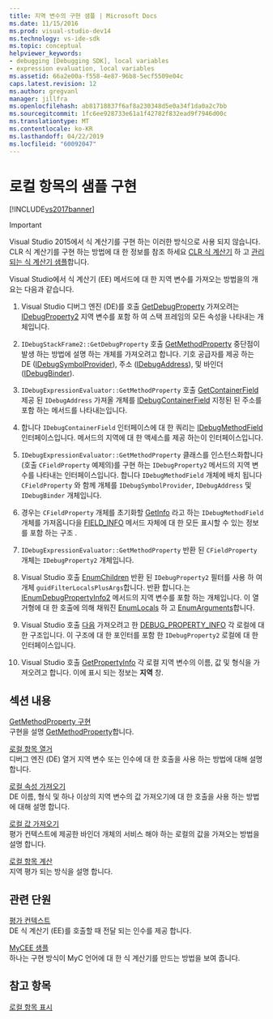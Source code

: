 ```yaml
---
title: 지역 변수의 구현 샘플 | Microsoft Docs
ms.date: 11/15/2016
ms.prod: visual-studio-dev14
ms.technology: vs-ide-sdk
ms.topic: conceptual
helpviewer_keywords:
- debugging [Debugging SDK], local variables
- expression evaluation, local variables
ms.assetid: 66a2e00a-f558-4e87-96b8-5ecf5509e04c
caps.latest.revision: 12
ms.author: gregvanl
manager: jillfra
ms.openlocfilehash: ab81718837f6af8a230348d5e0a34f1da0a2c7bb
ms.sourcegitcommit: 1fc6ee928733e61a1f42782f832ead9f7946d00c
ms.translationtype: MT
ms.contentlocale: ko-KR
ms.lasthandoff: 04/22/2019
ms.locfileid: "60092047"
---
```

# <a name="sample-implementation-of-locals"></a>로컬 항목의 샘플 구현
[!INCLUDE[vs2017banner](../../includes/vs2017banner.md)]

> [!IMPORTANT]
>  Visual Studio 2015에서 식 계산기를 구현 하는 이러한 방식으로 사용 되지 않습니다. CLR 식 계산기를 구현 하는 방법에 대 한 정보를 참조 하세요 [CLR 식 계산기](https://github.com/Microsoft/ConcordExtensibilitySamples/wiki/CLR-Expression-Evaluators) 하 고 [관리 되는 식 계산기 샘플](https://github.com/Microsoft/ConcordExtensibilitySamples/wiki/Managed-Expression-Evaluator-Sample)합니다.  
  
 Visual Studio에서 식 계산기 (EE) 메서드에 대 한 지역 변수를 가져오는 방법을의 개요는 다음과 같습니다.  
  
1. Visual Studio 디버그 엔진 (DE)를 호출 [GetDebugProperty](../../extensibility/debugger/reference/idebugstackframe2-getdebugproperty.md) 가져오려는 [IDebugProperty2](../../extensibility/debugger/reference/idebugproperty2.md) 지역 변수를 포함 하 여 스택 프레임의 모든 속성을 나타내는 개체입니다.  
  
2. `IDebugStackFrame2::GetDebugProperty` 호출 [GetMethodProperty](../../extensibility/debugger/reference/idebugexpressionevaluator-getmethodproperty.md) 중단점이 발생 하는 방법에 설명 하는 개체를 가져오려고 합니다. 기호 공급자를 제공 하는 DE ([IDebugSymbolProvider](../../extensibility/debugger/reference/idebugsymbolprovider.md)), 주소 ([IDebugAddress](../../extensibility/debugger/reference/idebugaddress.md)), 및 바인더 ([IDebugBinder](../../extensibility/debugger/reference/idebugbinder.md)).  
  
3. `IDebugExpressionEvaluator::GetMethodProperty` 호출 [GetContainerField](../../extensibility/debugger/reference/idebugsymbolprovider-getcontainerfield.md) 제공 된 `IDebugAddress` 가져올 개체를 [IDebugContainerField](../../extensibility/debugger/reference/idebugcontainerfield.md) 지정된 된 주소를 포함 하는 메서드를 나타내는입니다.  
  
4. 합니다 `IDebugContainerField` 인터페이스에 대 한 쿼리는 [IDebugMethodField](../../extensibility/debugger/reference/idebugmethodfield.md) 인터페이스입니다. 메서드의 지역에 대 한 액세스를 제공 하는이 인터페이스입니다.  
  
5. `IDebugExpressionEvaluator::GetMethodProperty` 클래스를 인스턴스화합니다 (호출 `CFieldProperty` 예제의)를 구현 하는 `IDebugProperty2` 메서드의 지역 변수를 나타내는 인터페이스입니다. 합니다 `IDebugMethodField` 개체에 배치 됩니다 `CFieldProperty` 와 함께 개체를 `IDebugSymbolProvider`, `IDebugAddress` 및 `IDebugBinder` 개체입니다.  
  
6. 경우는 `CFieldProperty` 개체를 초기화할 [GetInfo](../../extensibility/debugger/reference/idebugfield-getinfo.md) 라고 하는 `IDebugMethodField` 개체를 가져옵니다을 [FIELD_INFO](../../extensibility/debugger/reference/field-info.md) 메서드 자체에 대 한 모든 표시할 수 있는 정보를 포함 하는 구조 .  
  
7. `IDebugExpressionEvaluator::GetMethodProperty` 반환 된 `CFieldProperty` 개체는 `IDebugProperty2` 개체입니다.  
  
8. Visual Studio 호출 [EnumChildren](../../extensibility/debugger/reference/idebugproperty2-enumchildren.md) 반환 된 `IDebugProperty2` 필터를 사용 하 여 개체 `guidFilterLocalsPlusArgs`합니다. 반환 합니다.는 [IEnumDebugPropertyInfo2](../../extensibility/debugger/reference/ienumdebugpropertyinfo2.md) 메서드의 지역 변수를 포함 하는 개체입니다. 이 열거형에 대 한 호출에 의해 채워진 [EnumLocals](../../extensibility/debugger/reference/idebugmethodfield-enumlocals.md) 하 고 [EnumArguments](../../extensibility/debugger/reference/idebugmethodfield-enumarguments.md)합니다.  
  
9. Visual Studio 호출 [다음](../../extensibility/debugger/reference/ienumdebugpropertyinfo2-next.md) 가져오려고 한 [DEBUG_PROPERTY_INFO](../../extensibility/debugger/reference/debug-property-info.md) 각 로컬에 대 한 구조입니다. 이 구조에 대 한 포인터를 포함 한 `IDebugProperty2` 로컬에 대 한 인터페이스입니다.  
  
10. Visual Studio 호출 [GetPropertyInfo](../../extensibility/debugger/reference/idebugproperty2-getpropertyinfo.md) 각 로컬 지역 변수의 이름, 값 및 형식을 가져오려고 합니다. 이에 표시 되는 정보는 **지역** 창.  
  
## <a name="in-this-section"></a>섹션 내용  
 [GetMethodProperty 구현](../../extensibility/debugger/implementing-getmethodproperty.md)  
 구현을 설명 [GetMethodProperty](../../extensibility/debugger/reference/idebugexpressionevaluator-getmethodproperty.md)합니다.  
  
 [로컬 항목 열거](../../extensibility/debugger/enumerating-locals.md)  
 디버그 엔진 (DE) 열거 지역 변수 또는 인수에 대 한 호출을 사용 하는 방법에 대해 설명 합니다.  
  
 [로컬 속성 가져오기](../../extensibility/debugger/getting-local-properties.md)  
 DE 이름, 형식 및 하나 이상의 지역 변수의 값 가져오기에 대 한 호출을 사용 하는 방법에 대해 설명 합니다.  
  
 [로컬 값 가져오기](../../extensibility/debugger/getting-local-values.md)  
 평가 컨텍스트에 제공한 바인더 개체의 서비스 해야 하는 로컬의 값을 가져오는 방법을 설명 합니다.  
  
 [로컬 항목 계산](../../extensibility/debugger/evaluating-locals.md)  
 지역 평가 되는 방식을 설명 합니다.  
  
## <a name="related-sections"></a>관련 단원  
 [평가 컨텍스트](../../extensibility/debugger/evaluation-context.md)  
 DE 식 계산기 (EE)를 호출할 때 전달 되는 인수를 제공 합니다.  
  
 [MyCEE 샘플](http://msdn.microsoft.com/624a018b-9179-402f-9d48-3aec87b48f4f)  
 하나는 구현 방식이 MyC 언어에 대 한 식 계산기를 만드는 방법을 보여 줍니다.  
  
## <a name="see-also"></a>참고 항목  
 [로컬 항목 표시](../../extensibility/debugger/displaying-locals.md)
